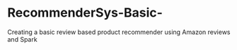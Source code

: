 # RecommenderSys-Basic-
Creating a basic review based product recommender using Amazon reviews and Spark
